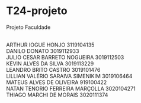 # T24-projeto
Projeto Faculdade

<br>ARTHUR IOGUE HONJO  3119104135
<br>DANILO DONATO  3019112933
<br>JULIO CESAR BARRETO NOGUEIRA  3019112503
<br>KEVIN ALVES DA SILVA  3019113229
<br>LEANDRO BRITO CASTRO  3019101476
<br>LILLIAN VALÉRIO SARAIVA SIMENIKIM  3019106464
<br>MATEUS ALVES DE OLIVEIRA  919100422
<br>NATAN TENORIO FERREIRA MARÇOLLA  3020104271
<br>THIAGO MARCHI DE MORAIS  3020111374
